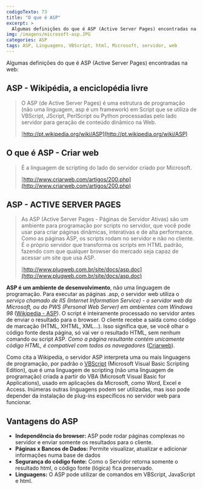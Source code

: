 ```yaml
---
codigoTexto: 73
title: "O que é ASP"
excerpt: >
  Algumas definições do que é ASP (Active Server Pages) encontradas na web para ajudar a entender
img: /imagens/microsoft-asp.JPG
categories: ASP
tags: ASP, Linguagens, VBScript, html, Microsoft, servidor, web
---
```


Algumas definições do que é ASP (Active Server Pages) encontradas na web:

## ASP - Wikipédia, a enciclopédia livre

> O ASP (de Active Server Pages) é uma estrutura de programação (não uma linguagem, asp é um framework) em Script que se utiliza de VBScript, JScript, PerlScript ou Python processadas pelo lado servidor para geração de conteúdo dinâmico na Web.
>
> [http://pt.wikipedia.org/wiki/ASP](http://pt.wikipedia.org/wiki/ASP)

## O que é ASP - Criar web

> É a linguagem de scripting do lado do servidor criado por Microsoft.
>
> [http://www.criarweb.com/artigos/200.php](http://www.criarweb.com/artigos/200.php)

## ASP - ACTIVE SERVER PAGES

> As ASP (Active Server Pages - Páginas de Servidor Ativas) são um ambiente para programação por scripts no servidor, que você pode usar para criar páginas dinâmicas, interativas e de alta performance. Como as páginas ASP, os scripts rodam no servidor e não no cliente. É o próprio servidor que transforma os scripts em HTML padrão, fazendo com que qualquer browser do mercado seja capaz de acessar um site que usa ASP.
>
> [http://www.plugweb.com.br/site/docs/asp.doc](http://www.plugweb.com.br/site/docs/asp.doc)

**ASP é um ambiente de desenvolvimento**, não uma linguagem de programação. Para executar as páginas .asp, o servidor web utiliza o *serviço chamado de IIS (Internet Information Service) - o servidor web da Microsoft, ou do PWS (Personal Web Server) em ambientes com Windows 98* (<a href="http://pt.wikipedia.org/wiki/ASP">Wikipedia - ASP</a>). O script é inteiramente processado no servidor antes de enviar o resultado para o browser. O cliente recebe a saída como código de marcação (HTML, XHTML, XML...). Isso significa que, se você olhar o código fonte desta página, só vai ver o resultado HTML, sem nenhum comando ou script ASP. *Como a página resultante contém unicamente código HTML, é compatível com todos os navegadores* (<a href="http://www.criarweb.com/artigos/200.php">Criarweb</a>).

Como cita a Wikipedia, o servidor ASP interpreta uma ou mais linguagens de programação, por padrão o <a href="http://www.google.com.br/search?q=define:VBScript&hl=pt-BR&defl=de&ei=vOaQS67FIMOWtgfNnfCRCw&sa=X&oi=definel&ct=&cd=1&ved=0CAQQpQMoAA&defl=zh-CN&ei=vOaQS67FIMOWtgfNnfCRCw&oi=definel&ct=&cd=2&defl=zh-TW&ei=vOaQS67FIMOWtgfNnfCRCw&oi=definel&ct=&cd=3&defl=ko&ei=vOaQS67FIMOWtgfNnfCRCw&oi=definel&ct=&cd=4&defl=es&ei=vOaQS67FIMOWtgfNnfCRCw&oi=definel&ct=&cd=5&defl=fr&ei=vOaQS67FIMOWtgfNnfCRCw&oi=definel&ct=&cd=6&defl=nl&ei=vOaQS67FIMOWtgfNnfCRCw&oi=definel&ct=&cd=7&defl=en&ei=vOaQS67FIMOWtgfNnfCRCw&oi=definel&ct=&cd=8">VBScript</a> (Microsoft Visual Basic Scripting Edition), que é uma linguagem de scripting (não uma linguagem de programação) criada a partir do VBA (Microsoft Visual Basic for Applications), usado em aplicações da Microsoft, como Word, Excel e Access. Inúmeras outras linguagens podem ser utilizadas, mas isso pode depender da instalação de plug-ins específicos no servidor web para funcionar.

## Vantagens do ASP

- **Independência do browser:** ASP pode rodar páginas complexas no servidor e enviar somente os resultados para o cliente.
- **Páginas x Bancos de Dados:** Permite visualizar, atualizar e adicionar informações numa base de dados
- **Segurança do código fonte:** Como o Servidor retorna somente o resultado html, o código fonte (lógica) fica preservado.
- **Linguagens:** O ASP pode utilizar de comandos em VBScript, JavaScript e html.
